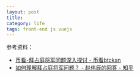 ```yaml
---
layout: post
title: 
category: life
tags: front-end js vuejs
---
```





参考资料：

* [币看-拜占庭将军问题深入探讨 - 币看btckan](http://www.btckan.com/news/topic/14011)
* [如何理解拜占庭将军问题？ - 赵伟辰的回答 - 知乎](https://www.zhihu.com/question/23167269/answer/42345736)